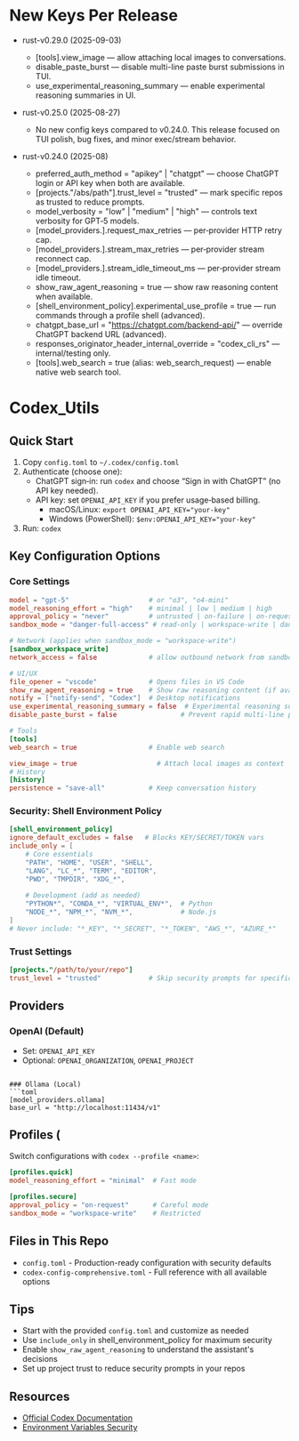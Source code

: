 # New Keys Per Release

- rust-v0.29.0 (2025-09-03)
  - [tools].view_image — allow attaching local images to conversations.
  - disable_paste_burst — disable multi-line paste burst submissions in TUI.
  - use_experimental_reasoning_summary — enable experimental reasoning summaries in UI.

- rust-v0.25.0 (2025-08-27)
  - No new config keys compared to v0.24.0. This release focused on TUI polish, bug fixes, and minor exec/stream behavior.

- rust-v0.24.0 (2025-08)
  - preferred_auth_method = "apikey" | "chatgpt" — choose ChatGPT login or API key when both are available.
  - [projects."/abs/path"].trust_level = "trusted" — mark specific repos as trusted to reduce prompts.
  - model_verbosity = "low" | "medium" | "high" — controls text verbosity for GPT‑5 models.
  - [model_providers.<id>].request_max_retries — per‑provider HTTP retry cap.
  - [model_providers.<id>].stream_max_retries — per‑provider stream reconnect cap.
  - [model_providers.<id>].stream_idle_timeout_ms — per‑provider stream idle timeout.
  - show_raw_agent_reasoning = true — show raw reasoning content when available.
  - [shell_environment_policy].experimental_use_profile = true — run commands through a profile shell (advanced).
  - chatgpt_base_url = "https://chatgpt.com/backend-api/" — override ChatGPT backend URL (advanced).
  - responses_originator_header_internal_override = "codex_cli_rs" — internal/testing only.
  - [tools].web_search = true (alias: web_search_request) — enable native web search tool.

# Codex_Utils

## Quick Start

1. Copy `config.toml` to `~/.codex/config.toml`
2. Authenticate (choose one):
   - ChatGPT sign‑in: run `codex` and choose “Sign in with ChatGPT” (no API key needed).
   - API key: set `OPENAI_API_KEY` if you prefer usage‑based billing.
     - macOS/Linux: `export OPENAI_API_KEY="your-key"`
     - Windows (PowerShell): `$env:OPENAI_API_KEY="your-key"`
3. Run: `codex`

## Key Configuration Options

### Core Settings
```toml
model = "gpt-5"                    # or "o3", "o4-mini"
model_reasoning_effort = "high"    # minimal | low | medium | high
approval_policy = "never"          # untrusted | on-failure | on-request | never
sandbox_mode = "danger-full-access" # read-only | workspace-write | danger-full-access

# Network (applies when sandbox_mode = "workspace-write")
[sandbox_workspace_write]
network_access = false             # allow outbound network from sandbox

# UI/UX
file_opener = "vscode"             # Opens files in VS Code
show_raw_agent_reasoning = true    # Show raw reasoning content (if available)
notify = ["notify-send", "Codex"]  # Desktop notifications
use_experimental_reasoning_summary = false  # Experimental reasoning summaries
disable_paste_burst = false                # Prevent rapid multi-line paste submissions

# Tools
[tools]
web_search = true                  # Enable web search

view_image = true                    # Attach local images as context
# History
[history]
persistence = "save-all"           # Keep conversation history
```

### Security: Shell Environment Policy
```toml
[shell_environment_policy]
ignore_default_excludes = false   # Blocks KEY/SECRET/TOKEN vars
include_only = [
    # Core essentials
    "PATH", "HOME", "USER", "SHELL",
    "LANG", "LC_*", "TERM", "EDITOR",
    "PWD", "TMPDIR", "XDG_*",
    
    # Development (add as needed)
    "PYTHON*", "CONDA_*", "VIRTUAL_ENV*",  # Python
    "NODE_*", "NPM_*", "NVM_*",            # Node.js
]
# Never include: "*_KEY", "*_SECRET", "*_TOKEN", "AWS_*", "AZURE_*"
```

### Trust Settings
```toml
[projects."/path/to/your/repo"]
trust_level = "trusted"            # Skip security prompts for specific repos
```

## Providers

### OpenAI (Default)
- Set: `OPENAI_API_KEY`
- Optional: `OPENAI_ORGANIZATION`, `OPENAI_PROJECT`
```

### Ollama (Local)
```toml
[model_providers.ollama]
base_url = "http://localhost:11434/v1"
```

## Profiles (

Switch configurations with `codex --profile <name>`:

```toml
[profiles.quick]
model_reasoning_effort = "minimal"  # Fast mode

[profiles.secure]
approval_policy = "on-request"      # Careful mode
sandbox_mode = "workspace-write"    # Restricted
```

## Files in This Repo

- `config.toml` - Production-ready configuration with security defaults
- `codex-config-comprehensive.toml` - Full reference with all available options

## Tips

- Start with the provided `config.toml` and customize as needed
- Use `include_only` in shell_environment_policy for maximum security
- Enable `show_raw_agent_reasoning` to understand the assistant's decisions
- Set up project trust to reduce security prompts in your repos

## Resources

- [Official Codex Documentation](https://developers.openai.com/codex/cli)
- [Environment Variables Security](https://help.openai.com/en/articles/5112595-best-practices-for-api-key-safety)
